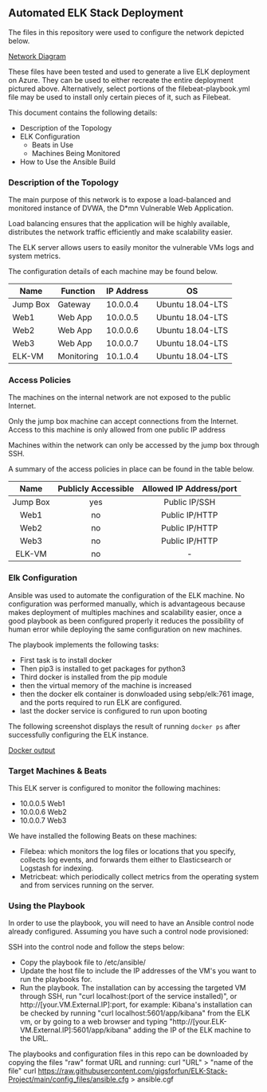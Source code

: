 ## Automated ELK Stack Deployment

The files in this repository were used to configure the network depicted below.

[Network Diagram](Images/network_diagram.png)

These files have been tested and used to generate a live ELK deployment on Azure. They can be used to either recreate the entire deployment pictured above. Alternatively, select portions of the filebeat-playbook.yml file may be used to install only certain pieces of it, such as Filebeat.

This document contains the following details:
- Description of the Topology
- ELK Configuration
  - Beats in Use
  - Machines Being Monitored
- How to Use the Ansible Build


### Description of the Topology

The main purpose of this network is to expose a load-balanced and monitored instance of DVWA, the D*mn Vulnerable Web Application.

Load balancing ensures that the application will be highly available, distributes the network traffic efficiently and make scalability easier.

The ELK server allows users to easily monitor the vulnerable VMs logs and system metrics.

The configuration details of each machine may be found below.

| Name     | Function   | IP Address |        OS         |
|----------|------------|------------|-------------------|
| Jump Box | Gateway    | 10.0.0.4   | Ubuntu 18.04-LTS  |
| Web1     | Web App    | 10.0.0.5   | Ubuntu 18.04-LTS  |
| Web2     | Web App    | 10.0.0.6   | Ubuntu 18.04-LTS  |
| Web3     | Web App    | 10.0.0.7   | Ubuntu 18.04-LTS  |
| ELK-VM   | Monitoring | 10.1.0.4   | Ubuntu 18.04-LTS  |


### Access Policies

The machines on the internal network are not exposed to the public Internet. 

Only the jump box machine can accept connections from the Internet. Access to this machine is only allowed from one public IP address

Machines within the network can only be accessed by the jump box through SSH.

A summary of the access policies in place can be found in the table below.

|   Name   |  Publicly Accessible | Allowed IP Address/port |
|:--------:|:--------------------:|:-----------------------:|
| Jump Box |          yes         |      Public IP/SSH      |
|   Web1   |          no          |      Public IP/HTTP     |
|   Web2   |          no          |      Public IP/HTTP     |
|   Web3   |          no          |      Public IP/HTTP     |
|  ELK-VM  |          no          |            -            |

### Elk Configuration

Ansible was used to automate the configuration of the ELK machine. No configuration was performed manually, which is advantageous because makes deployment of multiples machines and scalability easier, once a good playbook as been configured properly it reduces the possibility of human error while deploying the same configuration on new machines.

The playbook implements the following tasks:
- First task is to install docker
- Then pip3 is installed to get packages for python3
- Third docker is installed from the pip module
- then the virtual memory of the machine is increased
- then the docker elk container is donwloaded using sebp/elk:761 image, and the ports required to run ELK are configured.
- last the docker service is configured to run upon booting

The following screenshot displays the result of running `docker ps` after successfully configuring the ELK instance.

[Docker output](Images/docker_ps_ouput.png)

### Target Machines & Beats
This ELK server is configured to monitor the following machines:
- 10.0.0.5 Web1
- 10.0.0.6 Web2
- 10.0.0.7 Web3

We have installed the following Beats on these machines:
- Filebea: which monitors the log files or locations that you specify, collects log events, and forwards them either to Elasticsearch or Logstash for indexing.
- Metricbeat: which periodically collect metrics from the operating system and from services running on the server.

### Using the Playbook
In order to use the playbook, you will need to have an Ansible control node already configured. Assuming you have such a control node provisioned: 

SSH into the control node and follow the steps below:
- Copy the playbook file to /etc/ansible/
- Update the host file to include the IP addresses of the VM's you want to run the playbooks for.
- Run the playbook. The installation can by accessing the targeted VM through SSH, run "curl localhost:(port of the service installed)", or http://[your.VM.External.IP]:port, for example: Kibana's installation can be checked by running "curl localhost:5601/app/kibana" from the ELK vm, or by going to a web browser and typing "http://[your.ELK-VM.External.IP]:5601/app/kibana" adding the IP of the ELK machine to the URL. 

The playbooks and configuration files in this repo can be downloaded by copying the files "raw" format URL and running:
curl "URL" > "name of the file"
curl https://raw.githubusercontent.com/gigsforfun/ELK-Stack-Project/main/config_files/ansible.cfg > ansible.cgf